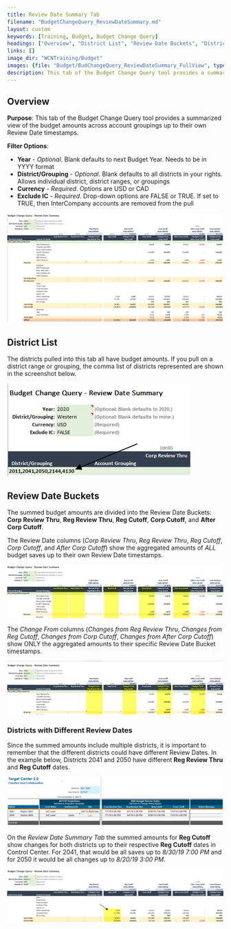 ```yaml
---
title: Review Date Summary Tab
filename: "BudgetChangeQuery_ReviewDateSummary.md"
layout: custom
keywords: [Training, Budget, Budget Change Query]
headings: ["Overview", "District List", "Review Date Buckets", "Districts with Different Review Dates"]
links: []
image_dir: "WCNTraining/Budget"
images: {file: "Budget/BudChangeQuery_ReviewDateSummary_FullView", type: "png", site: "", cat: "", sub: "", report: "", ribbon: "", config: ""}, {file: "Budget/BudChangeQuery_ReviewDateSummary_DistrictList", type: "png", site: "", cat: "", sub: "", report: "", ribbon: "", config: ""}, {file: "Budget/BudChangeQuery_ReviewDateSummary_ReviewDateBuckets", type: "png", site: "", cat: "", sub: "", report: "", ribbon: "", config: ""}, {file: "Budget/BudChangeQuery_ReviewDateSummary_ChangesFrom", type: "png", site: "", cat: "", sub: "", report: "", ribbon: "", config: ""}, {file: "Budget/BudChangeQuery_ReviewDateSummary_ControlCenterReviewDates", type: "png", site: "", cat: "", sub: "", report: "", ribbon: "", config: ""}, {file: "Budget/BudChangeQuery_ReviewDateSummary_RegCutoffAmounts", type: "png", site: "", cat: "", sub: "", report: "", ribbon: "", config: ""}
description: This tab of the Budget Change Query tool provides a summarized view of the budget amounts across account groupings up to their own Review Date timestamps.
---
```


## Overview

**Purpose**: This tab of the Budget Change Query tool provides a summarized view of the budget amounts across account groupings up to their own Review Date timestamps.

**Filter Options**:

* **Year** - *Optional*. Blank defaults to next Budget Year. Needs to be in YYYY format
* **District/Grouping** - *Optional*. Blank defaults to all districts in your rights. Allows individual district, district ranges, or groupings
* **Currency** - *Required*. Options are USD or CAD
* **Exclude IC** - *Required*. Drop-down options are FALSE or TRUE. If set to TRUE, then InterCompany accounts are removed from the pull

![](/images/WCNTraining/Budget/BudChangeQuery_ReviewDateSummary_FullView.png)

## District List

The districts pulled into this tab all have budget amounts. If you pull on a district range or grouping, the comma list of districts represented are shown in the screenshot below.

![](/images/WCNTraining/Budget/BudChangeQuery_ReviewDateSummary_DistrictList.png)

## Review Date Buckets

The summed budget amounts are divided into the Review Date Buckets: **Corp Review Thru**, **Reg Review Thru**, **Reg Cutoff**, **Corp Cutoff**, and **After Corp Cutoff**.

The Review Date columns (*Corp Review Thru*, *Reg Review Thru*, *Reg Cutoff*, *Corp Cutoff*, and *After Corp Cutoff*) show the aggregated amounts of *ALL* budget saves up to their own Review Date timestamps.

![](/images/WCNTraining/Budget/BudChangeQuery_ReviewDateSummary_ReviewDateBuckets.png)

The *Change From* columns (*Changes from Reg Review Thru*, *Changes from Reg Cutoff*, *Changes from Corp Cutoff*, *Changes from After Corp Cutoff*) show ONLY the aggregated amounts to their specific Review Date Bucket timestamps.

![](/images/WCNTraining/Budget/BudChangeQuery_ReviewDateSummary_ChangesFrom.png)

### Districts with Different Review Dates

Since the summed amounts include multiple districts, it is important to remember that the different districts could have different Review Dates. In the example below, Districts 2041 and 2050 have different **Reg Review Thru** and **Reg Cutoff** dates.

![](/images/WCNTraining/Budget/BudChangeQuery_ReviewDateSummary_ControlCenterReviewDates.png)

On the *Review Date Summary Tab* the summed amounts for **Reg Cutoff** show changes for both districts up to their respective **Reg Cutoff** dates in Control Center. For 2041, that would be all saves up to *8/30/19 7:00 PM* and for 2050 it would be all changes up to *8/20/19 3:00 PM*.

![](/images/WCNTraining/Budget/BudChangeQuery_ReviewDateSummary_RegCutoffAmounts.png)

